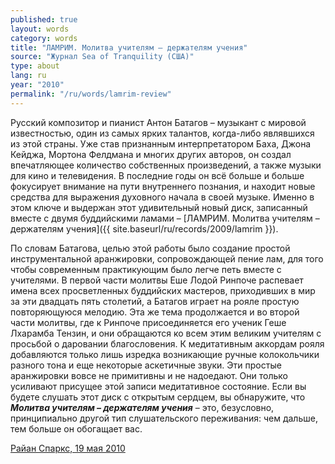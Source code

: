 ```yaml
---
published: true
layout: words
category: words
title: "ЛАМРИМ. Молитва учителям – держателям учения"
source: "Журнал Sea of Tranquility (США)"
type: about
lang: ru
year: "2010"
permalink: "/ru/words/lamrim-review"
---
```


Русский композитор и пианист Антон Батагов – музыкант с мировой известностью, один из самых ярких талантов, когда-либо являвшихся из этой страны. Уже став признанным интерпретатором Баха, Джона Кейджа, Мортона Фелдмана и многих других авторов, он создал впечатляющее количество собственных произведений, а также музыки для кино и телевидения. В последние годы он всё больше и больше фокусирует внимание на пути внутреннего познания, и находит новые средства для выражения духовного начала в своей музыке. Именно в этом ключе и выдержан этот удивительный новый диск, записанный вместе с двумя буддийскими ламами – [ЛАМРИМ. Молитва учителям – держателям учения]({{ site.baseurl/ru/records/2009/lamrim }}).

По словам Батагова, целью этой работы было создание простой инструментальной аранжировки, сопровождающей пение лам, для того чтобы современным практикующим было легче петь вместе с учителями. В первой части молитвы Еше Лодой Ринпоче распевает имена всех просветленных буддийских мастеров, приходивших в мир за эти двадцать пять столетий, а Батагов играет на рояле простую повторяющуюся мелодию. Эта же тема продолжается и во второй части молитвы, где к Ринпоче присоединяется его ученик Геше Лхарамба Тензин, и они обращаются ко всем этим великим учителям с просьбой о даровании благословения. К медитативным аккордам рояля добавляются только лишь изредка возникающие ручные колокольчики разного тона и еще некоторые аскетичные звуки. Эти простые аранжировки вовсе не примитивны и не надоедают. Они только усиливают присущее этой записи медитативное состояние. Если вы будете слушать этот диск с открытым сердцем, вы обнаружите, что **_Молитва учителям – держателям учения_** – это, безусловно, принципиально другой тип слушательского переживания: чем дальше, тем больше он обогащает вас.

[Райан Спаркс, 19 мая 2010](http://www.seaoftranquility.org/reviews.php?op=showcontent&id=9209)